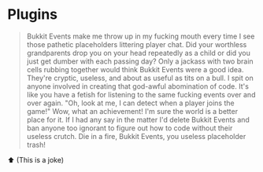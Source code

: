 # Plugins
> Bukkit Events make me throw up in my fucking mouth every time I see those pathetic placeholders littering player chat. Did your worthless grandparents drop you on your head repeatedly as a child or did you just get dumber with each passing day? Only a jackass with two brain cells rubbing together would think Bukkit Events were a good idea. They're cryptic, useless, and about as useful as tits on a bull. I spit on anyone involved in creating that god-awful abomination of code. It's like you have a fetish for listening to the same fucking events over and over again. "Oh, look at me, I can detect when a player joins the game!" Wow, what an achievement! I'm sure the world is a better place for it. If I had any say in the matter I'd delete Bukkit Events and ban anyone too ignorant to figure out how to code without their useless crutch. Die in a fire, Bukkit Events, you useless placeholder trash!

⬆️ (This is a joke)
